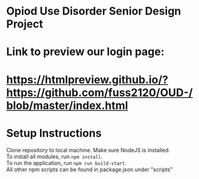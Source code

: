# Opiod Use Disorder Senior Design Project

# Link to preview our login page:
# https://htmlpreview.github.io/?https://github.com/fuss2120/OUD-/blob/master/index.html

# Setup Instructions
Clone repository to local machine. Make sure NodeJS is installed. <br/>
To install all modules, run `npm install`. <br/>
To run the application, run `npm run build-start`. <br/>
All other npm scripts can be found in package.json under "scripts" <br/>
